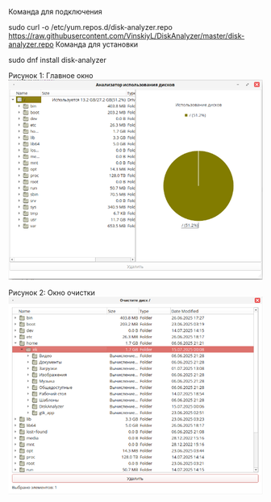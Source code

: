 Команда для подключения

sudo curl -o /etc/yum.repos.d/disk-analyzer.repo \
    https://raw.githubusercontent.com/VinskiyL/DiskAnalyzer/master/disk-analyzer.repo
Команда для установки

sudo dnf install disk-analyzer

Рисунок 1: Главное окно
![Главное окно](main_window.png)

Рисунок 2: Окно очистки
![Окно очистки](disk_cleanup.png)
